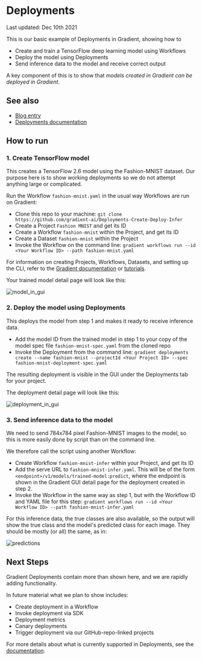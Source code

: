 # Deployments

Last updated: Dec 10th 2021

This is our basic example of Deployments in Gradient, showing how to

 - Create and train a TensorFlow deep learning model using Workflows
 - Deploy the model using Deployments
 - Send inference data to the model and receive correct output

A key component of this is to show that *models created in Gradient can be deployed in Gradient*.

## See also

- [Blog entry](https://blog.paperspace.com/notebooks-workflows-and-now-deployments/)
- [Deployments documentation](https://docs.paperspace.com/gradient/explore-train-deploy/deployments)

## How to run

### 1. Create TensorFlow model

This creates a TensorFlow 2.6 model using the Fashion-MNIST dataset. Our purpose here is to show working deployments so we do not attempt anything large or complicated.

Run the Workflow `fashion-mnist.yaml` in the usual way Workflows are run on Gradient:

 - Clone this repo to your machine: `git clone https://github.com/gradient-ai/Deployments-Create-Deploy-Infer`
 - Create a Project `Fashion MNIST` and get its ID
 - Create a Workflow `fashion-mnist` within the Project, and get its ID
 - Create a Dataset `fashion-mnist` within the Project
 - Invoke the Workflow on the command line: `gradient workflows run --id <Your Workflow ID> --path fashion-mnist.yaml`

For information on creating Projects, Workflows, Datasets, and setting up the CLI, refer to the [Gradient documentation](https://docs.paperspace.com/gradient/) or [tutorials](https://docs.paperspace.com/gradient/get-started/tutorials-list).

Your trained model detail page will look like this:

![model_in_gui](https://user-images.githubusercontent.com/74800360/145128740-89ea8d46-861f-40c2-aa3b-afe26c09479f.png)

### 2. Deploy the model using Deployments

This deploys the model from step 1 and makes it ready to receive inference data.

 - Add the model ID from the trained model in step 1 to your copy of the model spec file `fashion-mnist-spec.yaml` from the cloned repo
 - Invoke the Deployment from the command line: `gradient deployments create --name fashion-mnist --projectId <Your Project ID> --spec fashion-mnist-deployment-spec.yaml`

The resulting deployment is visible in the GUI under the Deployments tab for your project.

The deployment detail page will look like this:

![deployment_in_gui](https://user-images.githubusercontent.com/74800360/145128884-c8c5ff4c-af66-4e4f-af5e-92ac7cd74eb1.png)
 
### 3. Send inference data to the model

We need to send 784x784 pixel Fashion-MNIST images to the model, so this is more easily done by script than on the command line.
 
We therefore call the script using another Workflow:

 - Create Workflow `fashion-mnist-infer` within your Project, and get its ID
 - Add the serve URL to `fashion-mnist-infer.yaml`. This will be of the form `<endpoint>/v1/models/trained-model:predict`, where the endpoint is shown in the Gradient GUI detail page for the deployment created in step 2.
 - Invoke the Workflow in the same way as step 1, but with the Workflow ID and YAML file for this step: `gradient workflows run --id <Your Workflow ID> --path fashion-mnist-infer.yaml`

For this inference data, the true classes are also available, so the output will show the true class and the model's predicted class for each image. They should be mostly (or all) the same, as in:

![predictions](https://user-images.githubusercontent.com/74800360/145129006-176733eb-683b-4557-80bf-170f0bb64083.png)

## Next Steps

Gradient Deployments contain more than shown here, and we are rapidly adding functionality. 

In future material what we plan to show includes:

- Create deployment in a Workflow
- Invoke deployment via SDK
- Deployment metrics
- Canary deployments
- Trigger deployment via our GitHub-repo-linked projects

For more details about what is currently supported in Deployments, see the [documentation](https://docs.paperspace.com/gradient/explore-train-deploy/deployments).
